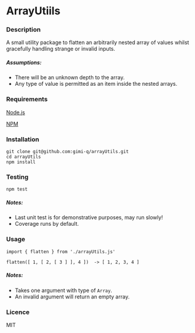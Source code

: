 # ArrayUtiils
### Description
A small utility package to flatten an arbitrarily nested array of values whilst gracefully handling strange or invalid inputs.
##### Assumptions: 
  - There will be an unknown depth to the array.
  - Any type of value is permitted as an item inside the nested arrays.

### Requirements
[Node.js](https://nodejs.org/)

[NPM](https://www.npmjs.com/get-npm)
### Installation
```
git clone git@github.com:gimi-q/arrayUtils.git
cd arrayUtils
npm install
```
### Testing 
```
npm test
```
##### Notes: 
  - Last unit test is for demonstrative purposes, may run slowly!
  - Coverage runs by default.

### Usage
```
import { flatten } from './arrayUtils.js'

flatten([ 1, [ 2, [ 3 ] ], 4 ])  -> [ 1, 2, 3, 4 ]
```
##### Notes: 
  - Takes one argument with type of `Array`.
  - An invalid argument will return an empty array.

### Licence
 MIT
